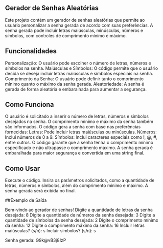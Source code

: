 ## Gerador de Senhas Aleatórias
Este projeto contém um gerador de senhas aleatórias que permite ao usuário personalizar a senha gerada de acordo com suas preferências. A senha gerada pode incluir letras maiúsculas, minúsculas, números e símbolos, com controles de comprimento mínimo e máximo.

## Funcionalidades
Personalização: O usuário pode escolher o número de letras, números e símbolos na senha.
Maiúsculas e Símbolos: O código permite que o usuário decida se deseja incluir letras maiúsculas e símbolos especiais na senha.
Comprimento da Senha: O usuário pode definir tanto o comprimento mínimo quanto o máximo da senha gerada.
Aleatoriedade: A senha é gerada de forma aleatória e embaralhada para aumentar a segurança.

## Como Funciona
O usuário é solicitado a inserir o número de letras, números e símbolos desejados na senha.
O comprimento mínimo e máximo da senha também são informados.
O código gera a senha com base nas preferências fornecidas:
Letras: Pode incluir letras maiúsculas ou minúsculas.
Números: Inclui números de 0 a 9.
Símbolos: Inclui caracteres especiais como !, @, #, entre outros.
O código garante que a senha tenha o comprimento mínimo especificado e não ultrapasse o comprimento máximo.
A senha gerada é embaralhada para maior segurança e convertida em uma string final.

## Como Usar
Execute o código.
Insira os parâmetros solicitados, como a quantidade de letras, números e símbolos, além do comprimento mínimo e máximo.
A senha gerada será exibida no final.

##Exemplo de Saída

Bem-vindo ao gerador de senhas!
Digite a quantidade de letras da senha desejada: 8
Digite a quantidade de números da senha desejada: 3
Digite a quantidade de símbolos da senha desejada: 2
Digite o comprimento mínimo da senha: 12
Digite o comprimento máximo da senha: 16
Incluir letras maiúsculas? (s/n): s
Incluir símbolos? (s/n): s

Senha gerada: G9k@vB3j8!zP

